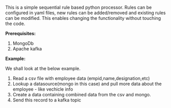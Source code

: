 This is a simple sequential rule based python processor.
Rules can be configured in yaml files, new rules can be added/removed and existing rules can be modified. This enables changing the functionality without touching the code.

**Prerequisites:**
1. MongoDb
2. Apache kafka

**Example:**

We shall look at the below example.

1. Read a csv file with employee data (empid,name,designation,etc)
2. Lookup a datasource(mongo in this case) and pull more data about the employee - like vechicle info
3. Create a data containing combined data from the csv and mongo.
4. Send this record to a kafka topic

